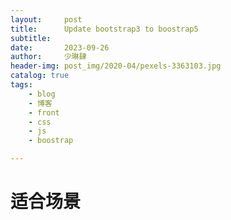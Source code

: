 ```yaml
---
layout:     post
title:      Update bootstrap3 to boostrap5
subtitle:   
date:       2023-09-26
author:     少琳肆
header-img: post_img/2020-04/pexels-3363103.jpg
catalog: true
tags:
    - blog
    - 博客
    - front
    - css
    - js
    - boostrap

---
```





# 适合场景
